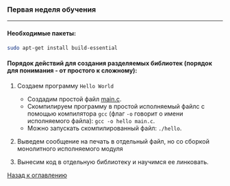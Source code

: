 ### Первая неделя обучения
<hr>

#### Необходимые пакеты:

```sh
sudo apt-get install build-essential
```

#### Порядок действий для создания разделяемых библиотек (порядок для понимания - от простого к сложному):
1. Создаем программу `Hello World`
	* Создадим простой файл [main.c](../week1/step1/main.c).
	* Скомпилируем программу в простой исполняемый файлс с помощью компилятора `gcc` (флаг `-o` говорит о имени исполняемого файла): `gcc -o hello main.c`.
	* Можно запускать скомпилированный файл: `./hello`.
2. Выведем сообщение на печать в отдельный файл, но со сборкой монолитного исполняемого модуля

3. Вынесим код в отдельную библиотеку и научимся ее линковать.


[Назад к оглавлению](../README.md)